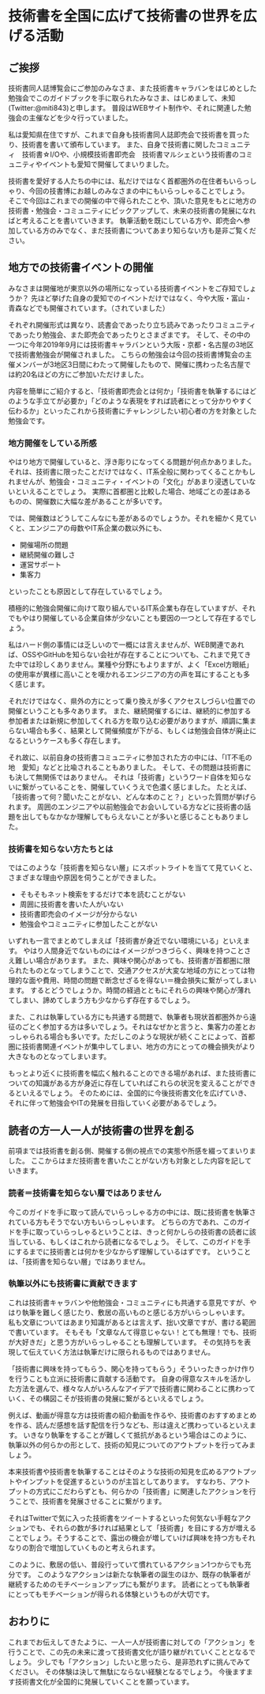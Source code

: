 # 技術書を全国に広げて技術書の世界を広げる活動

## ご挨拶
技術書同人誌博覧会にご参加のみなさま、また技術書キャラバンをはじめとした勉強会でこのガイドブックを手に取られたみなさま、はじめまして、未知(Twitter:@miti843)と申します。
普段はWEBサイト制作や、それに関連した勉強会の主催などを少々行っていました。

私は愛知県在住ですが、これまで自身も技術書同人誌即売会で技術書を買ったり、技術書を書いて頒布しています。
また、自身で技術書に関したコミュニティ　技術書☆I/Oや、小規模技術書即売会　技術書マルシェという技術書のコミュニティやイベントも愛知で開催してまいりました。

技術書を愛好する人たちの中には、私だけではなく首都圏外の在住者もいらっしゃり、今回の技書博にお越しのみなさまの中にもいらっしゃることでしょう。
そこで今回はこれまでの開催の中で得られたことや、頂いた意見をもとに地方の技術書・勉強会・コミュニティにピックアップして、未来の技術書の発展になればと考えることを書いていきます。
執筆活動を既にしている方や、即売会へ参加している方のみでなく、まだ技術書についてあまり知らない方も是非ご覧ください。

## 地方での技術書イベントの開催
みなさまは開催地が東京以外の場所になっている技術書イベントをご存知でしょうか？
先ほど挙げた自身の愛知でのイベントだけではなく、今や大阪・富山・青森などでも開催されています。（されていました）

それぞれ開催形式は異なり、読書会であったり立ち読みであったりコミュニティであったり勉強会、また即売会であったりとさまざまです。
そして、その中の一つに今年2019年9月には技術書キャラバンという大阪・京都・名古屋の3地区で技術書勉強会が開催されました。
こちらの勉強会は今回の技術書博覧会の主催メンバーが3地区3日間にわたって開催したもので、開催に携わった名古屋では約20名ほどの方にご参加いただけました。

内容を簡単にご紹介すると、「技術書即売会とは何か」「技術書を執筆するにはどのような手立てが必要か」「どのような表現をすれば読者にとって分かりやすく伝わるか」といったこれから技術書にチャレンジしたい初心者の方を対象とした勉強会です。

### 地方開催をしている所感
やはり地方で開催していると、浮き彫りになってくる問題が何点かありました。
それは、技術書に限ったことだけではなく、IT系全般に関わってくることかもしれませんが、勉強会・コミュニティ・イベントの「文化」があまり浸透していないといえることでしょう。
実際に首都圏と比較した場合、地域ごとの差はあるものの、開催数に大幅な差があることが多いです。

では、開催数はどうしてこんなにも差があるのでしょうか。それを細かく見ていくと、エンジニアの母数やIT系企業の数以外にも、
* 開催場所の問題
* 継続開催の難しさ
* 運営サポート
* 集客力

といったことも原因として存在しているでしょう。

積極的に勉強会開催に向けて取り組んでいるIT系企業も存在していますが、それでもやはり開催している企業自体が少ないことも要因の一つとして存在するでしょう。

私はハード側の事情には乏しいので一概には言えませんが、WEB関連であれば、OSSやGitHubを知らない会社が存在することについても、これまで見てきた中では珍しくありません。業種や分野にもよりますが、よく「Excel方眼紙」の使用率が異様に高いことを嘆かれるエンジニアの方の声を耳にすることも多く感じます。

それだけではなく、県外の方にとって乗り換えが多くアクセスしづらい位置での開催ということも多々あります。
また、継続開催するには、継続的に参加する参加者または新規に参加してくれる方を取り込む必要がありますが、順調に集まらない場合も多く、結果として開催頻度が下がる、もしくは勉強会自体が廃止になるというケースも多く存在します。

それ故に、以前自身の技術書コミュニティに参加された方の中には、「IT不毛の地　愛知」などと比喩されることもありました。
そして、その問題は技術書にも決して無関係ではありません。
それは「技術書」というワード自体を知らないに繋がっていることを、開催していくうえで色濃く感じました。
たとえば、「技術書って何？聞いたことがない、どんな本のこと？」といった質問が挙げられます。
周囲のエンジニアや以前勉強会でお会いしている方などに技術書の話題を出してもなかなか理解してもらえないことが多いと感じることもありました。

### 技術書を知らない方たちとは
ではこのような「技術書を知らない層」にスポットライトを当てて見ていくと、さまざまな理由や原因を伺うことができました。
* そもそもネット検索をするだけで本を読むことがない
* 周囲に技術書を書いた人がいない
* 技術書即売会のイメージが分からない
* 勉強会やコミュニティに参加したことがない

いずれも一言でまとめてしまえば「技術書が身近でない環境にいる」といえます。
やはり人間身近でないものにはイメージがつきづらく、興味を持つことさえ難しい場合があります。
また、興味や関心があっても、技術書が首都圏に限られたものとなってしまうことで、交通アクセスが大変な地域の方にとっては物理的な面や費用、時間の問題で断念せざるを得ない＝機会損失に繋がってしまいます。
するとどうでしょうか。時間の経過とともにそれらの興味や関心が薄れてしまい、諦めてしまう方も少なからず存在するでしょう。

また、これは執筆している方にも共通する問題で、執筆者も現状首都圏外から遠征のごとく参加する方は多いでしょう。それはなぜかと言うと、集客力の差とおっしゃられる場合も多いです。ただしこのような現状が続くことによって、首都圏に技術書関連イベントが集中してしまい、地方の方にとっての機会損失がより大きなものとなってしまいます。

もっとより近くに技術書を幅広く触れることのできる場があれば、また技術書についての知識がある方が身近に存在していればこれらの状況を変えることができるといえるでしょう。
そのためには、全国的に今後技術書文化を広げていき、それに伴って勉強会やITの発展を目指していく必要があるでしょう。


## 読者の方一人一人が技術書の世界を創る
前項までは技術書を創る側、開催する側の視点での実態や所感を綴ってまいりました。
ここからはまだ技術書を書いたことがない方も対象とした内容を記していきます。

### 読者＝技術書を知らない層ではありません
今このガイドを手に取って読んでいらっしゃる方の中には、既に技術書を執筆されている方もそうでない方もいらっしゃいます。
どちらの方であれ、このガイドを手に取っていらっしゃるということは、きっと何かしらの技術書の読者に該当している、もしくはこれから読者になるでしょう。
そして、このガイドを手にするまでに技術書とは何かを少なからず理解しているはずです。
ということは、「技術書を知らない層」ではありません。

### 執筆以外にも技術書に貢献できます
これは技術書キャラバンや他勉強会・コミュニティにも共通する意見ですが、やはり執筆を難しく感じたり、敷居の高いものと感じる方がいらっしゃいます。
私も文章についてはあまり知識があるとは言えず、拙い文章ですが、書ける範囲で書いています。
そもそも「文章なんて得意じゃない！とても無理！でも、技術が大好きだ」と思う方がいらっしゃることも理解しています。
その気持ちを表現して伝えていく方法は執筆だけに限られるものではありません。

「技術書に興味を持ってもらう、関心を持ってもらう」そういったきっかけ作りを行うことも立派に技術書に貢献する活動です。
自身の得意なスキルを活かした方法を選んで、様々な人がいろんなアイデアで技術書に関わることに携わっていく、その構図こそが技術書の発展に繋がるといえるでしょう。

例えば、動画が得意な方は技術書の紹介動画を作るや、技術書のおすすめまとめを作る、読んだ感想を話す配信を行うなども、形は違えど携わっているといえます。
いきなり執筆をすることが難しくて抵抗があるという場合はこのように、執筆以外の何らかの形として、技術の知見についてのアウトプットを行ってみましょう。

本来技術書や技術書を執筆することはそのような技術の知見を広めるアウトプットやインプットを促進するというのが主旨としてあります。
すなわち、アウトプットの方式にこだわらずとも、何らかの「技術書」に関連したアクションを行うことで、技術書を発展させることに繋がります。

それはTwitterで気に入った技術書をツイートするといった何気ない手軽なアクションでも、それらの数が多ければ結果として「技術書」を目にする方が増えることでしょう。そうすることで、露出の機会が増していけば興味を持つ方もそれなりの割合で増加していくものと考えられます。

このように、敷居の低い、普段行っていて慣れているアクション1つからでも充分です。
このようなアクションは新たな執筆者の誕生のほか、既存の執筆者が継続するためのモチベーションアップにも繋がります。
読者にとっても執筆者にとってもモチベーションが得られる体験というものが大切です。



## おわりに
これまでお伝えしてきたように、一人一人が技術書に対しての「アクション」を行うことで、この先の未来に渡って技術書文化が語り継がれていくこととなるでしょう。
少しでも「アクション」したいと思ったら、是非恐れずに挑んでみてください。
その体験は決して無駄にならない経験となるでしょう。
今後ますます技術書文化が全国的に発展していくことを願っています。
